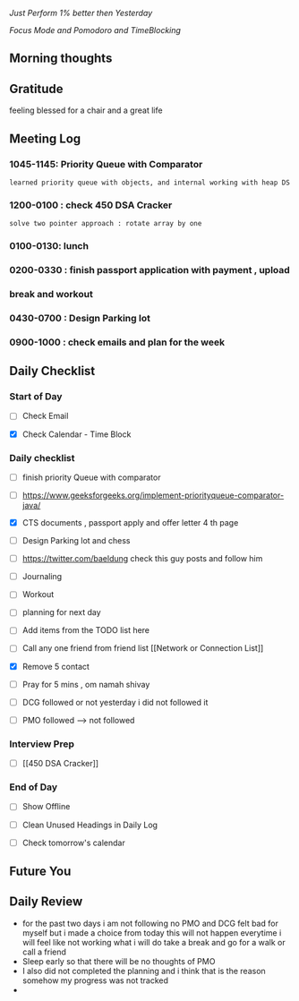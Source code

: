 *Just Perform 1% better then Yesterday*
 
 *Focus Mode and Pomodoro and TimeBlocking* 




## Morning thoughts

## Gratitude
feeling blessed for a chair and a great life

## Meeting Log

### 1045-1145: Priority Queue with Comparator 
	learned priority queue with objects, and internal working with heap DS 
### 1200-0100 : check 450 DSA Cracker
	solve two pointer approach : rotate array by one
### 0100-0130: lunch
### 0200-0330 : finish passport application with payment , upload
### break and workout
### 0430-0700 : Design Parking lot
### 0900-1000 : check emails and plan for the week






## Daily Checklist 

### Start of Day

- [ ] Check Email

- [x] Check Calendar - Time Block


### Daily checklist
- [ ] finish priority Queue with comparator
- [ ] https://www.geeksforgeeks.org/implement-priorityqueue-comparator-java/

- [x] CTS documents , passport apply and offer letter 4 th page

- [ ] Design Parking lot and chess

- [ ] https://twitter.com/baeldung check this guy posts and follow him


- [ ] Journaling
- [ ] Workout
- [ ] planning for next day
- [ ] Add items from the TODO list here
- [ ] Call any one friend from friend list [[Network or Connection List]]
- [x] Remove 5 contact
- [ ] Pray for 5 mins , om namah shivay
- [ ] DCG followed or not  yesterday i did not followed it 
- [ ] PMO followed --> not followed

### Interview Prep
- [ ] [[450 DSA Cracker]]



### End of Day

- [ ] Show Offline

- [ ] Clean Unused Headings in Daily Log

- [ ] Check tomorrow's calendar


## Future You
## Daily Review  
- for the past two days i am not following no PMO and DCG felt bad for myself but i made a choice from today this will not happen everytime i will feel like not working what i will do take a break and go for a walk or call a friend
- Sleep early so that there will be no thoughts of PMO
- I also did not completed the planning and  i think that is the reason somehow my progress was not tracked
- 


